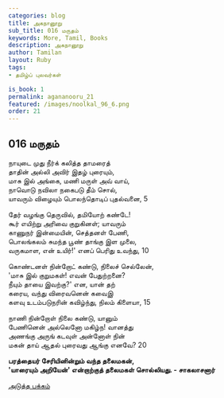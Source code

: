 ```yaml
---
categories: blog
title: அகநானூறு 
sub_title: 016 மருதம்
keywords: More, Tamil, Books
description: அகநானூறு 
author: Tamilan
layout: Ruby
tags:
- தமிழ்ப் புலவர்கள் 

is_book: 1
permalink: agananooru_21
featured: /images/noolkal_96_6.png
order: 21
---
```



## 016 மருதம்

நாயுடை முது நீர்க் கலித்த தாமரைத்  
தாதின் அல்லி அவிர் இதழ் புரையும்,  
மாசு இல் அங்கை, மணி மருள் அவ் வாய்,  
நாவொடு நவிலா நகைபடு தீம் சொல்,  
யாவரும் விழையும் பொலந்தொடிப் புதல்வனை, 5

தேர் வழங்கு தெருவில், தமியோற் கண்டே!  
கூர் எயிற்று அரிவை குறுகினள்; யாவரும்  
காணுநர் இன்மையின், செத்தனள் பேணி,  
பொலங்கலம் சுமந்த பூண் தாங்கு இள முலை,  
வருகமாள, என் உயிர்!' எனப் பெரிது உவந்து, 10

கொண்டனள் நின்றோட் கண்டு, நிலைச் செல்லேன்,  
'மாசு இல் குறுமகள்! எவன் பேதுற்றனை?  
நீயும் தாயை இவற்கு?' என, யான் தற்  
கரைய, வந்து விரைவனென் கவைஇ  
களவு உடம்படுநரின் கவிழ்ந்து, நிலம் கிளையா, 15

நாணி நின்றோள் நிலை கண்டு, யானும்  
பேணினென் அல்லெனோ மகிழ்ந! வானத்து  
அணங்கு அருங் கடவுள் அன்னோள் நின்  
மகன் தாய் ஆதல் புரைவது ஆங்கு எனவே? 20

**பரத்தையர் சேரியினின்றும் வந்த தலைமகன்,  
'யாரையும் அறியேன்' என்றாற்குத் தலைமகள் சொல்லியது. - சாகலாசனார்**

[அடுத்த பக்கம்](agananooru_22)